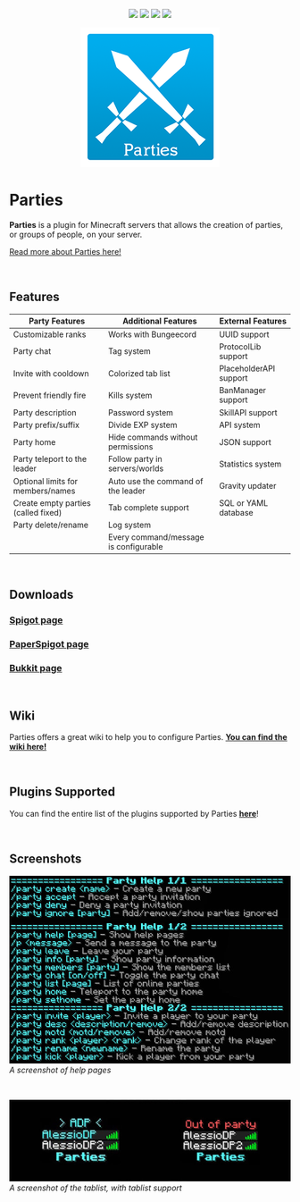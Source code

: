 <p align="center">
  <img src="https://img.shields.io/badge/supports-Bukkit%2C%20Spigot%2C%20Bungeecoord-brightgreen.svg">
  <a href="https://bstats.org/plugin/bukkit/Parties"><img src="http://alessiodp.com/unirest/makeshield.svg?plugin=parties&color=blue"></a>
  <a href="https://discord.gg/683DVWR"><img src="https://img.shields.io/badge/discord-join-blue.svg"></a>
  <a href="../../issues"><img src="https://img.shields.io/badge/issue-open-red.svg"></a>
</p>

<p align="center"><img src="images/logo.png"></p>

# Parties
<b>Parties</b> is a plugin for Minecraft servers that allows the creation of parties, or groups of people, on your server.

[Read more about Parties here!](../../wiki/About-Parties)

<br>

## Features
| Party Features | Additional Features | External Features |
|---|---|---|
|Customizable ranks                 |Works with Bungeecord                |UUID support|
|Party chat                         |Tag system                           |ProtocolLib support|
|Invite with cooldown               |Colorized tab list                   |PlaceholderAPI support|
|Prevent friendly fire              |Kills system                         |BanManager support|
|Party description                  |Password system                      |SkillAPI support|
|Party prefix/suffix                |Divide EXP system                    |API system|
|Party home                         |Hide commands without permissions    |JSON support|
|Party teleport to the leader       |Follow party in servers/worlds       |Statistics system|
|Optional limits for members/names  |Auto use the command of the leader   |Gravity updater|
|Create empty parties (called fixed)|Tab complete support                 |SQL or YAML database|
|Party delete/rename                |Log system                           ||
|                                   |Every command/message is configurable||

<br>

## Downloads
### [Spigot page](https://www.spigotmc.org/resources/parties.3709/)
### [PaperSpigot page]()
### [Bukkit page](https://dev.bukkit.org/projects/parties)

<br>

## Wiki
Parties offers a great wiki to help you to configure Parties. **[You can find the wiki here!](../../wiki/)**

<br>

## Plugins Supported
You can find the entire list of the plugins supported by Parties **[here](../../wiki/Supported-plugins)**!

<br>

## Screenshots
![Help pages](images/helppages.jpg)<br>
*A screenshot of help pages*

<br>

![Tablist](images/tablist.jpg)<br>
*A screenshot of the tablist, with tablist support*
